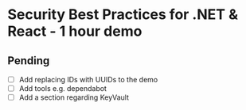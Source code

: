 # Security Best Practices for .NET & React - 1 hour demo
## Pending
- [ ] Add replacing IDs with UUIDs to the demo
- [ ] Add tools e.g. dependabot
- [ ] Add a section regarding KeyVault